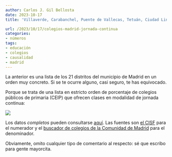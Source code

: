 ```yaml
---
author: Carlos J. Gil Bellosta
date: 2023-10-17
title: 'Villaverde, Carabanchel, Puente de Vallecas, Tetuán, Ciudad Lineal, Usera, Villa de Vallecas, Latina, San Blas-Canillejas, Hortaleza, Moratalaz, Vicálvaro, Retiro, Fuencarral-El Pardo, Arganzuela, Moncloa-Aravaca, Chamartín, Barajas, Centro, Chamberí, Salamanca'

url: /2023/10/17/colegios-madrid-jornada-continua
categories:
- números
tags:
- educación
- colegios
- causalidad
- madrid
---
```


La anterior es una lista de los 21 distritos del municipio de Madrid en un orden muy concreto. Si se te ocurre alguno, casi seguro, te has equivocado.

Porque se trata de una lista en estricto orden de porcentaje de colegios públicos de primaria (CEIP) que ofrecen clases en modalidad de jornada continua:

![](/wp-uploads/2023/colegios_jornada_continua_madrid_2023.png#center)

Los datos _completos_ pueden consultarse
[aquí](https://docs.google.com/spreadsheets/d/1fl2vDRt2a7NFPcapTO1VJ2w5g8fecsM4xbOapppvU2g/edit?usp=sharing). Las fuentes son
[el CISF](https://www.csif.es/sites/default/files/field/file/CENTROS%20JORNADA%20CONTINUA%202022-2023.pdf)
para el numerador y el
[buscador de colegios de la Comunidad de Madrid](https://gestiona.comunidad.madrid/wpad_pub/run/j/BusquedaSencilla.icm?tipoBusqueda=PROX)
para el denominador.

Obviamente, omito cualquier tipo de comentario al respecto: sé que escribo para gente mayorcita.


